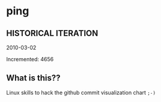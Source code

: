 # ping

## HISTORICAL ITERATION
2010-03-02

Incremented: 4656

## What is this?? 
Linux skills to hack the github commit visualization chart `;-)`

